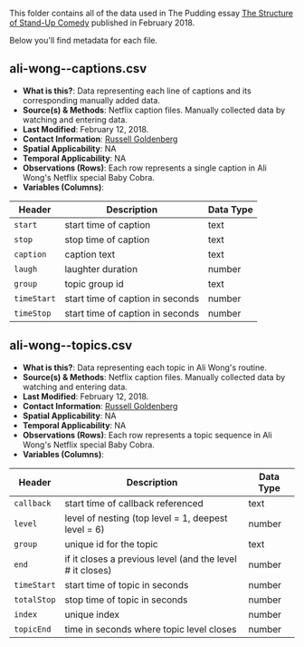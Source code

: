 This folder contains all of the data used in The Pudding essay [The Structure of Stand-Up Comedy](https://pudding.cool/2018/02/stand-up) published in February 2018.

Below you'll find metadata for each file.

## ali-wong--captions.csv

* **What is this?**: Data representing each line of captions and its corresponding manually added data.
* **Source(s) & Methods**: Netflix caption files. Manually collected data by watching and entering data.
* **Last Modified**: February 12, 2018.
* **Contact Information**: [Russell Goldenberg](mailto:russel@polygraph.cool)
* **Spatial Applicability**: NA
* **Temporal Applicability**: NA
* **Observations (Rows)**: Each row represents a single caption in Ali Wong's Netflix special Baby Cobra.
* **Variables (Columns)**:

| Header      | Description                      | Data Type |
| ----------- | -------------------------------- | --------- |
| `start`     | start time of caption            | text      |
| `stop`      | stop time of caption             | text      |
| `caption`   | caption text                     | text      |
| `laugh`     | laughter duration                | number    |
| `group`     | topic group id                   | text      |
| `timeStart` | start time of caption in seconds | number    |
| `timeStop`  | start time of caption in seconds | number    |

## ali-wong--topics.csv

* **What is this?**: Data representing each topic in Ali Wong's routine.
* **Source(s) & Methods**: Netflix caption files. Manually collected data by watching and entering data.
* **Last Modified**: February 12, 2018.
* **Contact Information**: [Russell Goldenberg](mailto:russel@polygraph.cool)
* **Spatial Applicability**: NA
* **Temporal Applicability**: NA
* **Observations (Rows)**: Each row represents a topic sequence in Ali Wong's Netflix special Baby Cobra.
* **Variables (Columns)**:

| Header      | Description                                               | Data Type |
| ----------- | --------------------------------------------------------- | --------- |
| `callback`  | start time of callback referenced                         | text      |
| `level`     | level of nesting (top level = 1, deepest level = 6)       | number    |
| `group`     | unique id for the topic                                   | text      |
| `end`       | if it closes a previous level (and the level # it closes) | number    |
| `timeStart` | start time of topic in seconds                            | number    |
| `totalStop` | stop time of topic in seconds                             | number    |
| `index`     | unique index                                              | number    |
| `topicEnd`  | time in seconds where topic level closes                  | number    |
